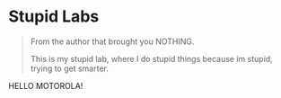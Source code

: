 # Stupid Labs

> From the author that brought you NOTHING.
>
> This is my stupid lab, where I do stupid things because im stupid,
> trying to get smarter.

HELLO MOTOROLA!